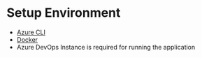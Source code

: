 # Setup Environment
- [Azure CLI](https://docs.microsoft.com/en-us/cli/azure/install-azure-cli?view=azure-cli-latest)
- [Docker](https://docs.docker.com/install/)
- Azure DevOps Instance is required for running the application
